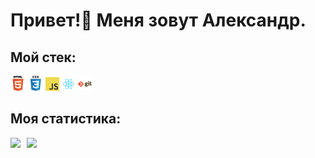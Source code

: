 # Привет!👋 Меня зовут Александр.

## Мой стек:

<p>
<img src="https://raw.githubusercontent.com/github/explore/80688e429a7d4ef2fca1e82350fe8e3517d3494d/topics/html/html.png" alt="HTML" height="24">
<img src="https://raw.githubusercontent.com/github/explore/80688e429a7d4ef2fca1e82350fe8e3517d3494d/topics/css/css.png" alt="CSS" height="24" >
<img src="https://raw.githubusercontent.com/github/explore/80688e429a7d4ef2fca1e82350fe8e3517d3494d/topics/javascript/javascript.png" alt="Javascript" height="22">
<img src="https://raw.githubusercontent.com/github/explore/80688e429a7d4ef2fca1e82350fe8e3517d3494d/topics/react/react.png" alt="React" height="22">
<img src="https://raw.githubusercontent.com/github/explore/80688e429a7d4ef2fca1e82350fe8e3517d3494d/topics/git/git.png" alt="git" height="22">
</p>

## Моя статистика:

<div>
<a href="https://github-readme-stats.vercel.app/api?username=All-fatherOdin&show_icons=true&hide=contribs&theme=dracula">
  <img  align="left" height="130" style="margin-right: 10px" src="https://github-readme-stats.vercel.app/api?username=All-fatherOdin&show_icons=true&hide=contribs&theme=dracula" />
</a>
<a href="https://github-readme-stats.vercel.app/api/top-langs/?username=All-fatherOdin&layout=compact">
  <img align="left" height="130" src="https://github-readme-stats.vercel.app/api/top-langs/?username=All-fatherOdin&layout=compact" />
</a>
</div>
